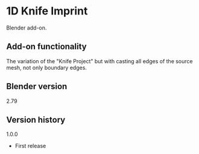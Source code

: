 # 1D Knife Imprint

Blender add-on.

Add-on functionality
-
The variation of the "Knife Project" but with casting all edges of the source mesh, not only boundary edges.

Blender version
-
2.79

Version history
-
1.0.0
- First release
